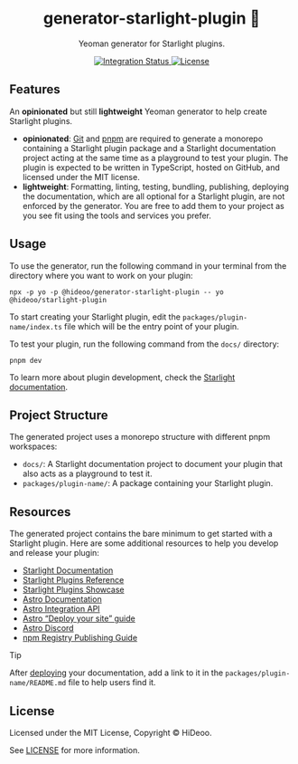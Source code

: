<div align="center">
  <h1>generator-starlight-plugin 🔋</h1>
  <p>Yeoman generator for Starlight plugins.</p>
</div>

<div align="center">
  <a href="https://github.com/HiDeoo/generator-starlight-plugin/actions/workflows/integration.yml">
    <img alt="Integration Status" src="https://github.com/HiDeoo/generator-starlight-plugin/actions/workflows/integration.yml/badge.svg" />
  </a>
  <a href="https://github.com/HiDeoo/generator-starlight-plugin/blob/main/LICENSE">
    <img alt="License" src="https://badgen.net/github/license/HiDeoo/generator-starlight-plugin" />
  </a>
  <br />
</div>

## Features

An **opinionated** but still **lightweight** Yeoman generator to help create Starlight plugins.

- **opinionated**: [Git](https://git-scm.com/) and [pnpm](https://pnpm.io/) are required to generate a monorepo containing a Starlight plugin package and a Starlight documentation project acting at the same time as a playground to test your plugin. The plugin is expected to be written in TypeScript, hosted on GitHub, and licensed under the MIT license.
- **lightweight**: Formatting, linting, testing, bundling, publishing, deploying the documentation, which are all optional for a Starlight plugin, are not enforced by the generator. You are free to add them to your project as you see fit using the tools and services you prefer.

## Usage

To use the generator, run the following command in your terminal from the directory where you want to work on your plugin:

```shell
npx -p yo -p @hideoo/generator-starlight-plugin -- yo @hideoo/starlight-plugin
```

To start creating your Starlight plugin, edit the `packages/plugin-name/index.ts` file which will be the entry point of your plugin.

To test your plugin, run the following command from the `docs/` directory:

```shell
pnpm dev
```

To learn more about plugin development, check the [Starlight documentation](https://starlight.astro.build/reference/plugins/).

## Project Structure

The generated project uses a monorepo structure with different pnpm workspaces:

- `docs/`: A Starlight documentation project to document your plugin that also acts as a playground to test it.
- `packages/plugin-name/`: A package containing your Starlight plugin.

## Resources

The generated project contains the bare minimum to get started with a Starlight plugin. Here are some additional resources to help you develop and release your plugin:

- [Starlight Documentation](https://starlight.astro.build/)
- [Starlight Plugins Reference](https://starlight.astro.build/reference/plugins/)
- [Starlight Plugins Showcase](https://starlight.astro.build/resources/plugins/)
- [Astro Documentation](https://docs.astro.build/)
- [Astro Integration API](https://docs.astro.build/en/reference/integrations-reference/)
- [Astro “Deploy your site” guide](https://docs.astro.build/en/guides/deploy/)
- [Astro Discord](https://astro.build/chat/)
- [npm Registry Publishing Guide](https://docs.npmjs.com/packages-and-modules/contributing-packages-to-the-registry)

> [!TIP]
> After [deploying](https://docs.astro.build/en/guides/deploy/) your documentation, add a link to it in the `packages/plugin-name/README.md` file to help users find it.

## License

Licensed under the MIT License, Copyright © HiDeoo.

See [LICENSE](https://github.com/HiDeoo/generator-starlight-plugin/blob/main/LICENSE) for more information.
